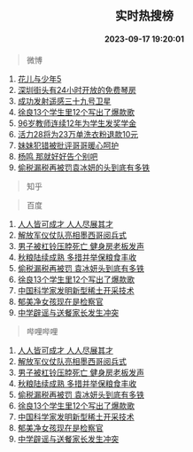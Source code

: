 <div align="center"><h2>实时热搜榜</h2><h4>2023-09-17 19:20:01</h4></div>

> 微博  

1. [花儿与少年5](https://s.weibo.com/weibo?q=%E8%8A%B1%E5%84%BF%E4%B8%8E%E5%B0%91%E5%B9%B45&t=31&band_rank=1&Refer=top)<br />
2. [深圳街头有24小时开放的免费琴房](https://s.weibo.com/weibo?q=%23%E6%B7%B1%E5%9C%B3%E8%A1%97%E5%A4%B4%E6%9C%8924%E5%B0%8F%E6%97%B6%E5%BC%80%E6%94%BE%E7%9A%84%E5%85%8D%E8%B4%B9%E7%90%B4%E6%88%BF%23&t=31&band_rank=2&Refer=top)<br />
3. [成功发射遥感三十九号卫星](https://s.weibo.com/weibo?q=%23%E6%88%90%E5%8A%9F%E5%8F%91%E5%B0%84%E9%81%A5%E6%84%9F%E4%B8%89%E5%8D%81%E4%B9%9D%E5%8F%B7%E5%8D%AB%E6%98%9F%23&t=31&band_rank=3&Refer=top)<br />
4. [徐良13个学生里12个写出了爆款歌](https://s.weibo.com/weibo?q=%23%E5%BE%90%E8%89%AF13%E4%B8%AA%E5%AD%A6%E7%94%9F%E9%87%8C12%E4%B8%AA%E5%86%99%E5%87%BA%E4%BA%86%E7%88%86%E6%AC%BE%E6%AD%8C%23&t=31&band_rank=4&Refer=top)<br />
5. [96岁教师连续12年为学生发奖学金](https://s.weibo.com/weibo?q=%2396%E5%B2%81%E6%95%99%E5%B8%88%E8%BF%9E%E7%BB%AD12%E5%B9%B4%E4%B8%BA%E5%AD%A6%E7%94%9F%E5%8F%91%E5%A5%96%E5%AD%A6%E9%87%91%23&t=31&band_rank=5&Refer=top)<br />
6. [活力28将为23万单洗衣粉退款10元](https://s.weibo.com/weibo?q=%23%E6%B4%BB%E5%8A%9B28%E5%B0%86%E4%B8%BA23%E4%B8%87%E5%8D%95%E6%B4%97%E8%A1%A3%E7%B2%89%E9%80%80%E6%AC%BE10%E5%85%83%23&t=31&band_rank=6&Refer=top)<br />
7. [妹妹犯错被批评哥哥暖心呵护](https://s.weibo.com/weibo?q=%23%E5%A6%B9%E5%A6%B9%E7%8A%AF%E9%94%99%E8%A2%AB%E6%89%B9%E8%AF%84%E5%93%A5%E5%93%A5%E6%9A%96%E5%BF%83%E5%91%B5%E6%8A%A4%23&t=31&band_rank=7&Refer=top)<br />
8. [杨鸣 那就好好告个别吧](https://s.weibo.com/weibo?q=%E6%9D%A8%E9%B8%A3%20%E9%82%A3%E5%B0%B1%E5%A5%BD%E5%A5%BD%E5%91%8A%E4%B8%AA%E5%88%AB%E5%90%A7&t=31&band_rank=8&Refer=top)<br />
9. [偷税漏税再被罚袁冰妍的头到底有多铁](https://s.weibo.com/weibo?q=%23%E5%81%B7%E7%A8%8E%E6%BC%8F%E7%A8%8E%E5%86%8D%E8%A2%AB%E7%BD%9A%E8%A2%81%E5%86%B0%E5%A6%8D%E7%9A%84%E5%A4%B4%E5%88%B0%E5%BA%95%E6%9C%89%E5%A4%9A%E9%93%81%23&t=31&band_rank=9&Refer=top)<br />

> 知乎  


> 百度  

1. [人人皆可成才 人人尽展其才](https://www.baidu.com/s?wd=%E4%BA%BA%E4%BA%BA%E7%9A%86%E5%8F%AF%E6%88%90%E6%89%8D+%E4%BA%BA%E4%BA%BA%E5%B0%BD%E5%B1%95%E5%85%B6%E6%89%8D&sa=fyb_news&rsv_dl=fyb_news)<br />
2. [解放军仪仗队亮相墨西哥阅兵式](https://www.baidu.com/s?wd=%E8%A7%A3%E6%94%BE%E5%86%9B%E4%BB%AA%E4%BB%97%E9%98%9F%E4%BA%AE%E7%9B%B8%E5%A2%A8%E8%A5%BF%E5%93%A5%E9%98%85%E5%85%B5%E5%BC%8F&sa=fyb_news&rsv_dl=fyb_news)<br />
3. [男子被杠铃压脖死亡 健身房老板发声](https://www.baidu.com/s?wd=%E7%94%B7%E5%AD%90%E8%A2%AB%E6%9D%A0%E9%93%83%E5%8E%8B%E8%84%96%E6%AD%BB%E4%BA%A1+%E5%81%A5%E8%BA%AB%E6%88%BF%E8%80%81%E6%9D%BF%E5%8F%91%E5%A3%B0&sa=fyb_news&rsv_dl=fyb_news)<br />
4. [秋粮陆续成熟 多措并举保粮食丰收](https://www.baidu.com/s?wd=%E7%A7%8B%E7%B2%AE%E9%99%86%E7%BB%AD%E6%88%90%E7%86%9F+%E5%A4%9A%E6%8E%AA%E5%B9%B6%E4%B8%BE%E4%BF%9D%E7%B2%AE%E9%A3%9F%E4%B8%B0%E6%94%B6&sa=fyb_news&rsv_dl=fyb_news)<br />
5. [偷税漏税再被罚 袁冰妍头到底有多铁](https://www.baidu.com/s?wd=%E5%81%B7%E7%A8%8E%E6%BC%8F%E7%A8%8E%E5%86%8D%E8%A2%AB%E7%BD%9A+%E8%A2%81%E5%86%B0%E5%A6%8D%E5%A4%B4%E5%88%B0%E5%BA%95%E6%9C%89%E5%A4%9A%E9%93%81&sa=fyb_news&rsv_dl=fyb_news)<br />
6. [徐良13个学生里12个写出了爆款歌](https://www.baidu.com/s?wd=%E5%BE%90%E8%89%AF13%E4%B8%AA%E5%AD%A6%E7%94%9F%E9%87%8C12%E4%B8%AA%E5%86%99%E5%87%BA%E4%BA%86%E7%88%86%E6%AC%BE%E6%AD%8C&sa=fyb_news&rsv_dl=fyb_news)<br />
7. [中国科学家发明新型稀土开采技术](https://www.baidu.com/s?wd=%E4%B8%AD%E5%9B%BD%E7%A7%91%E5%AD%A6%E5%AE%B6%E5%8F%91%E6%98%8E%E6%96%B0%E5%9E%8B%E7%A8%80%E5%9C%9F%E5%BC%80%E9%87%87%E6%8A%80%E6%9C%AF&sa=fyb_news&rsv_dl=fyb_news)<br />
8. [郁美净女孩现在是检察官](https://www.baidu.com/s?wd=%E9%83%81%E7%BE%8E%E5%87%80%E5%A5%B3%E5%AD%A9%E7%8E%B0%E5%9C%A8%E6%98%AF%E6%A3%80%E5%AF%9F%E5%AE%98&sa=fyb_news&rsv_dl=fyb_news)<br />
9. [中学辟谣与送餐家长发生冲突](https://www.baidu.com/s?wd=%E4%B8%AD%E5%AD%A6%E8%BE%9F%E8%B0%A3%E4%B8%8E%E9%80%81%E9%A4%90%E5%AE%B6%E9%95%BF%E5%8F%91%E7%94%9F%E5%86%B2%E7%AA%81&sa=fyb_news&rsv_dl=fyb_news)<br />

> 哔哩哔哩  

1. [人人皆可成才 人人尽展其才](https://www.baidu.com/s?wd=%E4%BA%BA%E4%BA%BA%E7%9A%86%E5%8F%AF%E6%88%90%E6%89%8D+%E4%BA%BA%E4%BA%BA%E5%B0%BD%E5%B1%95%E5%85%B6%E6%89%8D&sa=fyb_news&rsv_dl=fyb_news)<br />
2. [解放军仪仗队亮相墨西哥阅兵式](https://www.baidu.com/s?wd=%E8%A7%A3%E6%94%BE%E5%86%9B%E4%BB%AA%E4%BB%97%E9%98%9F%E4%BA%AE%E7%9B%B8%E5%A2%A8%E8%A5%BF%E5%93%A5%E9%98%85%E5%85%B5%E5%BC%8F&sa=fyb_news&rsv_dl=fyb_news)<br />
3. [男子被杠铃压脖死亡 健身房老板发声](https://www.baidu.com/s?wd=%E7%94%B7%E5%AD%90%E8%A2%AB%E6%9D%A0%E9%93%83%E5%8E%8B%E8%84%96%E6%AD%BB%E4%BA%A1+%E5%81%A5%E8%BA%AB%E6%88%BF%E8%80%81%E6%9D%BF%E5%8F%91%E5%A3%B0&sa=fyb_news&rsv_dl=fyb_news)<br />
4. [秋粮陆续成熟 多措并举保粮食丰收](https://www.baidu.com/s?wd=%E7%A7%8B%E7%B2%AE%E9%99%86%E7%BB%AD%E6%88%90%E7%86%9F+%E5%A4%9A%E6%8E%AA%E5%B9%B6%E4%B8%BE%E4%BF%9D%E7%B2%AE%E9%A3%9F%E4%B8%B0%E6%94%B6&sa=fyb_news&rsv_dl=fyb_news)<br />
5. [偷税漏税再被罚 袁冰妍头到底有多铁](https://www.baidu.com/s?wd=%E5%81%B7%E7%A8%8E%E6%BC%8F%E7%A8%8E%E5%86%8D%E8%A2%AB%E7%BD%9A+%E8%A2%81%E5%86%B0%E5%A6%8D%E5%A4%B4%E5%88%B0%E5%BA%95%E6%9C%89%E5%A4%9A%E9%93%81&sa=fyb_news&rsv_dl=fyb_news)<br />
6. [徐良13个学生里12个写出了爆款歌](https://www.baidu.com/s?wd=%E5%BE%90%E8%89%AF13%E4%B8%AA%E5%AD%A6%E7%94%9F%E9%87%8C12%E4%B8%AA%E5%86%99%E5%87%BA%E4%BA%86%E7%88%86%E6%AC%BE%E6%AD%8C&sa=fyb_news&rsv_dl=fyb_news)<br />
7. [中国科学家发明新型稀土开采技术](https://www.baidu.com/s?wd=%E4%B8%AD%E5%9B%BD%E7%A7%91%E5%AD%A6%E5%AE%B6%E5%8F%91%E6%98%8E%E6%96%B0%E5%9E%8B%E7%A8%80%E5%9C%9F%E5%BC%80%E9%87%87%E6%8A%80%E6%9C%AF&sa=fyb_news&rsv_dl=fyb_news)<br />
8. [郁美净女孩现在是检察官](https://www.baidu.com/s?wd=%E9%83%81%E7%BE%8E%E5%87%80%E5%A5%B3%E5%AD%A9%E7%8E%B0%E5%9C%A8%E6%98%AF%E6%A3%80%E5%AF%9F%E5%AE%98&sa=fyb_news&rsv_dl=fyb_news)<br />
9. [中学辟谣与送餐家长发生冲突](https://www.baidu.com/s?wd=%E4%B8%AD%E5%AD%A6%E8%BE%9F%E8%B0%A3%E4%B8%8E%E9%80%81%E9%A4%90%E5%AE%B6%E9%95%BF%E5%8F%91%E7%94%9F%E5%86%B2%E7%AA%81&sa=fyb_news&rsv_dl=fyb_news)<br />
